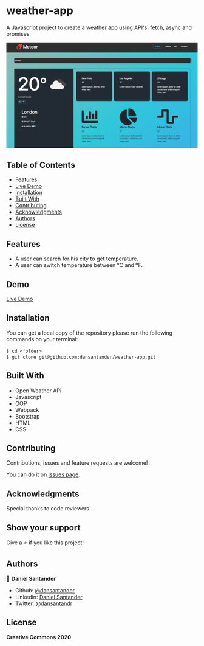 # weather-app
A Javascript project to create a weather app using API's, fetch, async and promises.

![screenshot](./src/img/weathercover.png)

## Table of Contents

* [Features](#features)
* [Live Demo](#demo)
* [Installation](#installation)
* [Built With](#built-with)
* [Contributing](#contributing)
* [Acknowledgments](#acknowledgments)
* [Authors](#author)
* [License](#license)

## Features
 - A user can search for his city to get temperature.
 - A user can switch temperature between °C and ºF.

## Demo

[Live Demo](https://raw.githack.com/dansantander/weather-app/feature-weather/dist/index.html)

## Installation

You can get a local copy of the repository please run the following commands on your terminal:
```
$ cd <folder>
$ git clone git@github.com:dansantander/weather-app.git
```

## Built With
- Open Weather APi
- Javascript
- OOP
- Webpack
- Bootstrap
- HTML
- CSS

## Contributing

Contributions, issues and feature requests are welcome!

You can do it on [issues page](issues/).

## Acknowledgments

Special thanks to code reviewers.

## Show your support

Give a ⭐️ if you like this project!

## Authors

👤 **Daniel Santander**

- Github: [@dansantander](https://github.com/dansantander)
- Linkedin: [Daniel Santander](https://www.linkedin.com/in/daniel-santander)
- Twitter: [@dansantandr](https://twitter.com/dansantandr)

## License

<strong>Creative Commons 2020</strong>